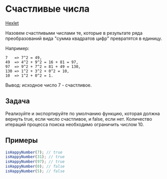 # Счастливые числа

[Hexlet](https://ru.hexlet.io/challenges/intro_to_programming_happy_numbers_exercise)

Назовем счастливыми числами те, которые в результате ряда преобразований вида "сумма квадратов цифр" превратятся в единицу.

Например:

```
7   => 7^2 = 49,
49  => 4^2 + 9^2 = 16 + 81 = 97,
97  => 9^2 + 7^2 = 81 + 49 = 130,
130 => 1^2 + 3^2 + 0^2 = 10,
10  => 1^2 + 0^2 = 1.
```

Вывод: исходное число 7 - счастливое.

## Задача

Реализуйте и экспортируйте по умолчанию функцию, которая должна вернуть true, если число счастливое, и false, если нет. Количество итераций процесса поиска необходимо ограничить числом 10.

## Примеры

```js
isHappyNumber(7); // true
isHappyNumber(31); // true
isHappyNumber(97); // true
isHappyNumber(0); // false
isHappyNumber(5); // false
```
